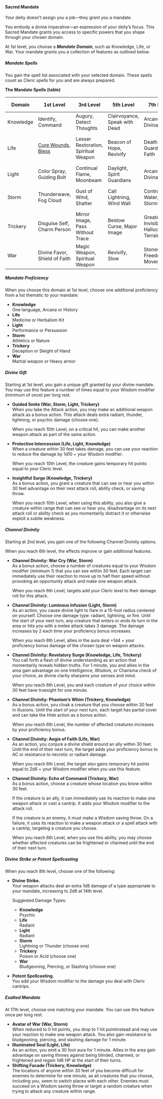 #### Sacred Mandate

Your deity doesn’t assign you a job—they grant you a mandate.

You embody a divine imperative—an expression of your deity’s focus.
This Sacred Mandate grants you access to specific powers that you shape through your chosen domain.

At 1st level, you choose a ***Mandate Domain***, such as Knowledge, Life, or War.
Your mandate grants you a collection of features as outlined below.

##### Mandate Spells

You gain the spell list associated with your selected domain.
These spells count as Cleric spells for you and are always prepared.

**The Mandate Spells (table)**

| Domain | 1st Level | 3rd Level | 5th Level | 7th Level | 9th Level |
| --- | --- | --- | --- | --- | --- |
| Knowledge | Identify, Command | Augury, Detect Thoughts | Clairvoyance, Speak with Dead | Arcane Eye, Divination | Legend Lore, Scrying |
| Life | [Cure Wounds](#cure-wounds), [Bless](#bless) | Lesser Restoration, Spiritual Weapon | Beacon of Hope, Revivify | Death Ward, Guardian of Faith | Mass Cure Wounds, Raise Dead |
| Light | Color Spray, Guiding Bolt | Continual Flame, Moonbeam | Daylight, Spirit Guardians | Arcane Eye, Divination | Dream, Scrying |
| Storm | Thunderwave, Fog Cloud | Gust of Wind, Shatter | Call Lightning, Wind Wall | Control Water, Ice Storm | Control Weather, Flame Strike |
| Trickery | Disguise Self, Charm Person | Mirror Image, Pass Without Trace | Bestow Curse, Major Image | Greater Invisibility, Hallucinatory Terrain | Mislead, Seeming |
| War | Divine Favor, Shield of Faith | Magic Weapon, Spiritual Weapon | Revivify, Slow | Stoneskin, Freedom of Movement | Hold Monster, Flame Strike |

##### Mandate Proficiency
When you choose this domain at 1st level, choose one additional proficiency from a list thematic to your mandate:
* **Knowledge**\
One language, Arcana or History
* **Life**\
Medicine or Herbalism Kit
* **Light**\
Performance or Persuasion
* **Storm**\
Athletics or Nature
* **Trickery**\
Deception or Sleight of Hand
* **War**\
Martial weapon or Heavy armor

##### Divine Gift
Starting at 1st level, you gain a unique gift granted by your divine mandate.
You may use this feature a number of times equal to your Wisdom modifier (minimum of once) per long rest.

* **Guided Smite (War, Storm, Light, Trickery)**\
When you take the Attack action, you may make an additional weapon attack as a bonus action.
This attack deals extra radiant, thunder, lightning, or psychic damage (choose one).

  When you reach 10th Level, on a critical hit, you can make another weapon attack as part of the same action.
* **Protective Intercession (Life, Light, Knowledge)**\
When a creature within 30 feet takes damage, you can use your reaction to reduce the damage by 1d10 + your Wisdom modifier.

  When you reach 10th Level, the creature gains temporary hit points equal to your Cleric level.
* **Insightful Surge (Knowledge, Trickery)**\
As a bonus action, you grant a creature that can see or hear you within 30 feet advantage on their next attack roll, ability check, or saving throw.

  When you reach 10th Level, when using this ability, you also give a creature within range that can see or hear you, disadvantage on its next attack roll or ability check as you momentarily distract it or otherwise exploit a subtle weakness.

##### Channel Divinity
Starting at 2nd level, you gain one of the following Channel Divinity options.

When you reach 6th level, the effects improve or gain additional features.

* **Channel Divinity: War Cry (War, Storm)**\
As a bonus action, choose a number of creatures equal to your Wisdom modifier (minimum 1) that you can see within 30 feet.
Each target can immediately use their reaction to move up to half their speed without provoking an opportunity attack and make one weapon attack.

  When you reach 6th Level, targets add your Cleric level to their damage roll for this attack.
* **Channel Divinity: Luminous Infusion (Light, Storm)**\
As an action, you cause divine light to flare in a 15-foot radius centered on yourself.
Choose one damage type: radiant, lightning, or fire. Until the start of your next turn, any creature that enters or ends its turn in the area or hits you with a melee attack takes 3 damage.
The damage increases by 2 each time your proficiency bonus increases.

  When you reach 6th Level, allies in the aura deal +1d4 + your proficiency bonus damage of the chosen type on weapon attacks.
* **Channel Divinity: Revelatory Surge (Knowledge, Life, Trickery)**\
You call forth a flash of divine understanding as an action that momentarily reveals hidden truths.
For 1 minute, you and allies in the area gain advantage on one Intelligence, Wisdom, or Charisma check of your choice, as divine clarity sharpens your senses and mind.

  When you reach 6th Level, you and each creature of your choice within 30 feet have truesight for one minute.
* **Channel Divinity: Phantom’s Whim (Trickery, Knowledge)**\
As a bonus action, you cloak a creature that you choose within 30 feet in illusions.
Until the start of your next turn, each target has partial cover and can take the Hide action as a bonus action.

  When you reach 6th Level, the number of affected creatures increases by your proficiency bonus.
* **Channel Divinity: Aegis of Faith (Life, War)**\
As an action, you conjure a divine shield around an ally within 30 feet.
Until the end of their next turn, the target adds your proficiency bonus to AC or resistance to necrotic or radiant damage.

  When you reach 6th Level, the target also gains temporary hit points equal to 2d6 + your Wisdom modifier when you use this feature.
* **Channel Divinity: Echo of Command (Trickery, War)**\
As a bonus action, choose a creature whose location you know within 30 feet.

  If the creature is an ally, it can immediately use its reaction to make one weapon attack or cast a cantrip.
  It adds your Wisdom modifier to the attack roll.

  If the creature is an enemy, it must make a Wisdom saving throw.
  On a failure, it uses its reaction to make a weapon attack or a spell attack with a cantrip, targeting a creature you choose.

  When you reach 6th Level, when you use this ability, you may choose whether affected creatures can be frightened or charmed until the end of their next turn.

##### Divine Strike or Potent Spellcasting
When you reach 8th level, choose one of the following:

* **Divine Strike.**\
Your weapon attacks deal an extra 1d8 damage of a type appropriate to your mandate, increasing to 2d8 at 14th level.

  Suggested Damage Types:

  * **Knowledge**\
  Psychic
  * **Life**\
  Radiant
  * **Light**\
  Radiant
  * **Storm**\
  Lightning or Thunder (choose one)
  * **Trickery**\
  Poison or Acid (choose one)
  * **War**\
  Bludgeoning, Piercing, or Slashing (choose one)
* **Potent Spellcasting.**\
You add your Wisdom modifier to the damage you deal with Cleric cantrips.

##### Exalted Mandate
At 17th level, choose one matching your mandate.
You can use this feature once per long rest.

* **Avatar of War (War, Storm)**\
When reduced to 0 hit points, you drop to 1 hit pointinstead and may use your reaction to make one weapon attack.
You also gain resistance to bludgeoning, piercing, and slashing damage for 1 minute.
* **Illuminated Soul (Light, Life)**\
As an action, you emit a 30 foot aura for 1 minute.
Allies in the area gain advantage on saving throws against being blinded, charmed, or frightened and regain 1d6 HP at the start of their turns.
* **Shifting Facade (Trickery, Knowledge)**\
The locations of anyone within 30 feet of you become difficult for enemies to determine for one minute, as all creatures that you choose, including you, seem to switch places with each other.
Enemies must succeed on a Wisdom saving throw or target a random creature when trying to attack any creature within range.
